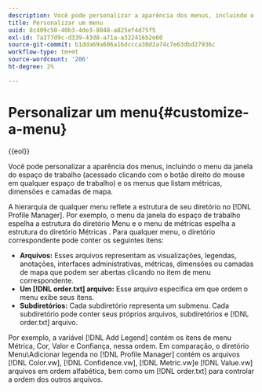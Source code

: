 ```yaml
---
description: Você pode personalizar a aparência dos menus, incluindo o menu da janela do espaço de trabalho (acessado clicando com o botão direito do mouse em qualquer espaço de trabalho) e os menus que listam métricas, dimensões e camadas de mapa.
title: Personalizar um menu
uuid: 8c409c50-40b3-4de3-8048-a825ef4d75f5
exl-id: 7a377d9c-d339-43d8-a71a-a322416b2e60
source-git-commit: b1dda69a606a16dccca30d2a74c7e63dbd27936c
workflow-type: tm+mt
source-wordcount: '206'
ht-degree: 2%

---
```


# Personalizar um menu{#customize-a-menu}

{{eol}}

Você pode personalizar a aparência dos menus, incluindo o menu da janela do espaço de trabalho (acessado clicando com o botão direito do mouse em qualquer espaço de trabalho) e os menus que listam métricas, dimensões e camadas de mapa.

A hierarquia de qualquer menu reflete a estrutura de seu diretório no [!DNL Profile Manager]. Por exemplo, o menu da janela do espaço de trabalho espelha a estrutura do diretório Menu e o menu de métricas espelha a estrutura do diretório Métricas . Para qualquer menu, o diretório correspondente pode conter os seguintes itens:

* **Arquivos:** Esses arquivos representam as visualizações, legendas, anotações, interfaces administrativas, métricas, dimensões ou camadas de mapa que podem ser abertas clicando no item de menu correspondente.
* **Um [!DNL order.txt] arquivo:** Esse arquivo especifica em que ordem o menu exibe seus itens.
* **Subdiretórios:** Cada subdiretório representa um submenu. Cada subdiretório pode conter seus próprios arquivos, subdiretórios e [!DNL order.txt] arquivo.

Por exemplo, a variável [!DNL Add Legend] contém os itens de menu Métrica, Cor, Valor e Confiança, nessa ordem. Em comparação, o diretório Menu\Adicionar legenda no [!DNL Profile Manager] contém os arquivos [!DNL Color.vw], [!DNL Confidence.vw], [!DNL Metric.vw]e [!DNL Value.vw] arquivos em ordem alfabética, bem como um [!DNL order.txt] para controlar a ordem dos outros arquivos.
